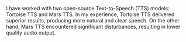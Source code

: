 I have worked with two open-source Text-to-Speech (TTS) models: 
Tortoise TTS and Mars TTS.
In my experience, Tortoise TTS delivered superior results, producing more natural and clear speech.
On the other hand, Mars TTS encountered significant disturbances, resulting in lower quality audio output.
